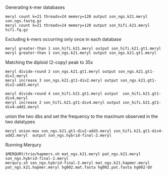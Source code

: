 Generating k-mer databases
```
meryl count k=21 threads=24 memory=120 output son_ngs.k21.meryl son.ngs.fastq.gz
meryl count k=21 threads=24 memory=120 output son_hifi.k21.meryl hifi.fq.gz
```
Excluding k-mers occurring only once in each database
```
meryl greater-than 1 son_hifi.k21.meryl output son_hifi.k21.gt1.meryl
meryl greater-than 1 son_ngs.k21.meryl output son_ngs.k21.gt1.meryl

```
Matching the diploid (2-copy) peak to 35x
```
meryl divide-round 2 son_ngs.k21.gt1.meryl output son_ngs.k21.gt1-div2.meryl
meryl increase 3 son_ngs.k21.gt1-div2.meryl output son_ngs.k21.gt1-div2-add3.meryl

meryl divide-round 4 son_hifi.k21.gt1.meryl output  son_hifi.k21.gt1-div4.meryl
meryl increase 2 son_hifi.k21.gt1-div4.meryl output son_hifi.k21.gt1-div4-add2.meryl 
```
union the two dbs and set the frequency to the maximum observed in the two datatypes
```
meryl union-max son_ngs.k21.gt1-div2-add3.meryl son_hifi.k21.gt1-div4-add2.meryl  output son_ngs.hybrid-final-2.meryl
```

Running Merqury
```
$MERQURY/trio/hapmers.sh mat_ngs.k21.meryl pat_ngs.k21.meryl son_ngs.hybrid-final-2.meryl
merqury.sh son_ngs.hybrid-final-2.meryl mat_ngs.k21.hapmer.meryl pat_ngs.k21.hapmer.meryl hg002.mat.fasta hg002.pat.fasta hg002-QV

```
